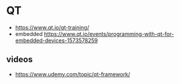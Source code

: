 # QT

* https://www.qt.io/qt-training/
* embedded https://www.qt.io/events/programming-with-qt-for-embedded-devices-1573578259


## videos
* https://www.udemy.com/topic/qt-framework/
